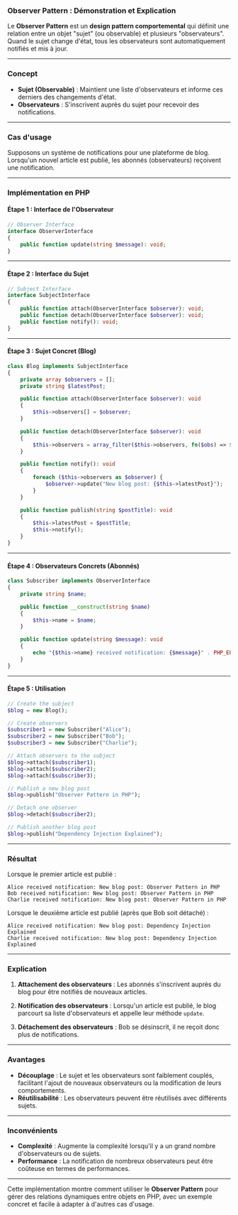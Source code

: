 ### **Observer Pattern : Démonstration et Explication**

Le **Observer Pattern** est un **design pattern comportemental** qui définit une relation entre un objet "sujet" (ou observable) et plusieurs "observateurs". Quand le sujet change d'état, tous les observateurs sont automatiquement notifiés et mis à jour.

---

### **Concept**
- **Sujet (Observable)** : Maintient une liste d'observateurs et informe ces derniers des changements d'état.
- **Observateurs** : S'inscrivent auprès du sujet pour recevoir des notifications.

---

### **Cas d'usage**
Supposons un système de notifications pour une plateforme de blog. Lorsqu'un nouvel article est publié, les abonnés (observateurs) reçoivent une notification.

---

### **Implémentation en PHP**

#### **Étape 1 : Interface de l'Observateur**

```php
// Observer Interface
interface ObserverInterface
{
    public function update(string $message): void;
}
```

---

#### **Étape 2 : Interface du Sujet**

```php
// Subject Interface
interface SubjectInterface
{
    public function attach(ObserverInterface $observer): void;
    public function detach(ObserverInterface $observer): void;
    public function notify(): void;
}
```

---

#### **Étape 3 : Sujet Concret (Blog)**

```php
class Blog implements SubjectInterface
{
    private array $observers = [];
    private string $latestPost;

    public function attach(ObserverInterface $observer): void
    {
        $this->observers[] = $observer;
    }

    public function detach(ObserverInterface $observer): void
    {
        $this->observers = array_filter($this->observers, fn($obs) => $obs !== $observer);
    }

    public function notify(): void
    {
        foreach ($this->observers as $observer) {
            $observer->update("New blog post: {$this->latestPost}");
        }
    }

    public function publish(string $postTitle): void
    {
        $this->latestPost = $postTitle;
        $this->notify();
    }
}
```

---

#### **Étape 4 : Observateurs Concrets (Abonnés)**

```php
class Subscriber implements ObserverInterface
{
    private string $name;

    public function __construct(string $name)
    {
        $this->name = $name;
    }

    public function update(string $message): void
    {
        echo "{$this->name} received notification: {$message}" . PHP_EOL;
    }
}
```

---

#### **Étape 5 : Utilisation**

```php
// Create the subject
$blog = new Blog();

// Create observers
$subscriber1 = new Subscriber("Alice");
$subscriber2 = new Subscriber("Bob");
$subscriber3 = new Subscriber("Charlie");

// Attach observers to the subject
$blog->attach($subscriber1);
$blog->attach($subscriber2);
$blog->attach($subscriber3);

// Publish a new blog post
$blog->publish("Observer Pattern in PHP");

// Detach one observer
$blog->detach($subscriber2);

// Publish another blog post
$blog->publish("Dependency Injection Explained");
```

---

### **Résultat**
Lorsque le premier article est publié :
```
Alice received notification: New blog post: Observer Pattern in PHP
Bob received notification: New blog post: Observer Pattern in PHP
Charlie received notification: New blog post: Observer Pattern in PHP
```

Lorsque le deuxième article est publié (après que Bob soit détaché) :
```
Alice received notification: New blog post: Dependency Injection Explained
Charlie received notification: New blog post: Dependency Injection Explained
```

---

### **Explication**

1. **Attachement des observateurs** :
   Les abonnés s'inscrivent auprès du blog pour être notifiés de nouveaux articles.

2. **Notification des observateurs** :
   Lorsqu'un article est publié, le blog parcourt sa liste d'observateurs et appelle leur méthode `update`.

3. **Détachement des observateurs** :
   Bob se désinscrit, il ne reçoit donc plus de notifications.

---

### **Avantages**
- **Découplage** : Le sujet et les observateurs sont faiblement couplés, facilitant l'ajout de nouveaux observateurs ou la modification de leurs comportements.
- **Réutilisabilité** : Les observateurs peuvent être réutilisés avec différents sujets.

---

### **Inconvénients**
- **Complexité** : Augmente la complexité lorsqu'il y a un grand nombre d'observateurs ou de sujets.
- **Performance** : La notification de nombreux observateurs peut être coûteuse en termes de performances.

---

Cette implémentation montre comment utiliser le **Observer Pattern** pour gérer des relations dynamiques entre objets en PHP, avec un exemple concret et facile à adapter à d'autres cas d'usage.